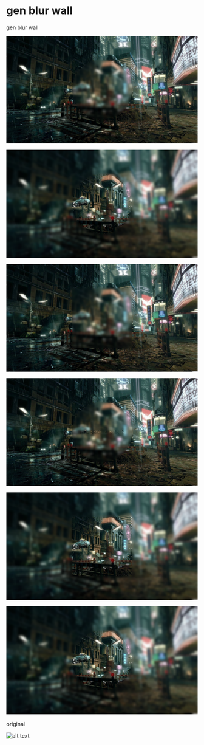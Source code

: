 # gen blur wall
gen blur wall

![alt text](https://github.com/J-CITY/wallpaperGen/blob/master/blurwall/pic/c.png)

![alt text](https://github.com/J-CITY/wallpaperGen/blob/master/blurwall/pic/i_c.png)

![alt text](https://github.com/J-CITY/wallpaperGen/blob/master/blurwall/pic/i_p.png)

![alt text](https://github.com/J-CITY/wallpaperGen/blob/master/blurwall/pic/i_text.png)

![alt text](https://github.com/J-CITY/wallpaperGen/blob/master/blurwall/pic/p.png)

![alt text](https://github.com/J-CITY/wallpaperGen/blob/master/blurwall/pic/text.png)

original

![alt text](https://github.com/J-CITY/wallpaperGen/blob/master/blurwall/pic/w.Jpeg)
